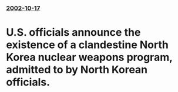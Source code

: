 ### [2002-10-17](/news/2002/10/17/index.md)

#  U.S. officials announce the existence of a clandestine North Korea nuclear weapons program, admitted to by North Korean officials.



